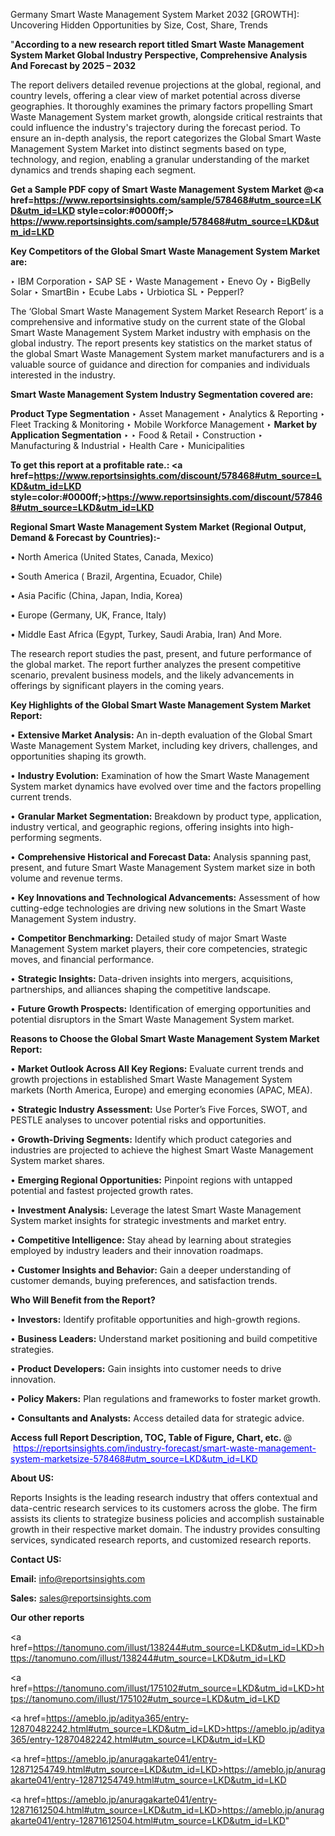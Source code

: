Germany Smart Waste Management System Market 2032 [GROWTH]: Uncovering Hidden Opportunities by Size, Cost, Share, Trends

"<strong>According to a new research report titled Smart Waste Management System Market Global Industry Perspective, Comprehensive Analysis And Forecast by 2025 – 2032</strong>

The report delivers detailed revenue projections at the global, regional, and country levels, offering a clear view of market potential across diverse geographies. It thoroughly examines the primary factors propelling Smart Waste Management System market growth, alongside critical restraints that could influence the industry's trajectory during the forecast period. To ensure an in-depth analysis, the report categorizes the Global Smart Waste Management System Market into distinct segments based on type, technology, and region, enabling a granular understanding of the market dynamics and trends shaping each segment.

<strong>Get a Sample PDF copy of Smart Waste Management System Market </strong><strong>@<a href=https://www.reportsinsights.com/sample/578468#utm_source=LKD&utm_id=LKD style=color:#0000ff;> https://www.reportsinsights.com/sample/578468#utm_source=LKD&utm_id=LKD</a></strong></font>

<strong>Key Competitors of the Global Smart Waste Management System Market are:</strong>

‣ IBM Corporation 
‣ SAP SE 
‣ Waste Management 
‣ Enevo Oy 
‣ BigBelly Solar 
‣ SmartBin 
‣ Ecube Labs 
‣ Urbiotica SL 
‣ Pepperl?

The ‘Global Smart Waste Management System Market Research Report’ is a comprehensive and informative study on the current state of the Global Smart Waste Management System Market industry with emphasis on the global industry. The report presents key statistics on the market status of the global Smart Waste Management System market manufacturers and is a valuable source of guidance and direction for companies and individuals interested in the industry.

<strong>Smart Waste Management System Industry Segmentation covered are:</strong>

<strong>Product Type Segmentation</strong>
‣
Asset Management 
‣ Analytics & Reporting 
‣ Fleet Tracking & Monitoring 
‣ Mobile Workforce Management
‣ 
<strong>Market by Application Segmentation</strong>
‣
‣  Food & Retail 
‣ Construction 
‣ Manufacturing & Industrial 
‣ Health Care 
‣ Municipalities

<strong>To get this report at a profitable rate.: <a href=https://www.reportsinsights.com/discount/578468#utm_source=LKD&utm_id=LKD style=color:#0000ff;>https://www.reportsinsights.com/discount/578468#utm_source=LKD&utm_id=LKD</a></strong></font>

<strong>Regional Smart Waste Management System Market (Regional Output, Demand &amp; Forecast by Countries):-</strong>

• North America (United States, Canada, Mexico)

• South America ( Brazil, Argentina, Ecuador, Chile)

• Asia Pacific (China, Japan, India, Korea)

• Europe (Germany, UK, France, Italy)

• Middle East Africa (Egypt, Turkey, Saudi Arabia, Iran) And More.

The research report studies the past, present, and future performance of the global market. The report further analyzes the present competitive scenario, prevalent business models, and the likely advancements in offerings by significant players in the coming years.

<strong>Key Highlights of the Global Smart Waste Management System Market Report:</strong>

• <strong>Extensive Market Analysis:</strong> An in-depth evaluation of the Global Smart Waste Management System Market, including key drivers, challenges, and opportunities shaping its growth.

• <strong>Industry Evolution:</strong> Examination of how the Smart Waste Management System market dynamics have evolved over time and the factors propelling current trends.

• <strong>Granular Market Segmentation:</strong> Breakdown by product type, application, industry vertical, and geographic regions, offering insights into high-performing segments.

• <strong>Comprehensive Historical and Forecast Data:</strong> Analysis spanning past, present, and future Smart Waste Management System market size in both volume and revenue terms.

• <strong>Key Innovations and Technological Advancements:</strong> Assessment of how cutting-edge technologies are driving new solutions in the Smart Waste Management System industry.

• <strong>Competitor Benchmarking:</strong> Detailed study of major Smart Waste Management System market players, their core competencies, strategic moves, and financial performance.

• <strong>Strategic Insights:</strong> Data-driven insights into mergers, acquisitions, partnerships, and alliances shaping the competitive landscape.

• <strong>Future Growth Prospects:</strong> Identification of emerging opportunities and potential disruptors in the Smart Waste Management System market.

<strong>Reasons to Choose the Global Smart Waste Management System Market Report:</strong>

• <strong>Market Outlook Across All Key Regions:</strong> Evaluate current trends and growth projections in established Smart Waste Management System markets (North America, Europe) and emerging economies (APAC, MEA).

• <strong>Strategic Industry Assessment:</strong> Use Porter’s Five Forces, SWOT, and PESTLE analyses to uncover potential risks and opportunities.

• <strong>Growth-Driving Segments:</strong> Identify which product categories and industries are projected to achieve the highest Smart Waste Management System market shares.

• <strong>Emerging Regional Opportunities:</strong> Pinpoint regions with untapped potential and fastest projected growth rates.

• <strong>Investment Analysis:</strong> Leverage the latest Smart Waste Management System market insights for strategic investments and market entry.

• <strong>Competitive Intelligence:</strong> Stay ahead by learning about strategies employed by industry leaders and their innovation roadmaps.

• <strong>Customer Insights and Behavior:</strong> Gain a deeper understanding of customer demands, buying preferences, and satisfaction trends.

<strong>Who Will Benefit from the Report?</strong>

• <strong>Investors:</strong> Identify profitable opportunities and high-growth regions.

• <strong>Business Leaders:</strong> Understand market positioning and build competitive strategies.

• <strong>Product Developers:</strong> Gain insights into customer needs to drive innovation.

• <strong>Policy Makers:</strong> Plan regulations and frameworks to foster market growth.

• <strong>Consultants and Analysts:</strong> Access detailed data for strategic advice.
</ul>
<strong>Access full Report Description, TOC, Table of Figure, Chart, etc. </strong>@  <a href=https://reportsinsights.com/industry-forecast/smart-waste-management-system-marketsize-578468#utm_source=LKD&utm_id=LKD style=color:#0000ff;>https://reportsinsights.com/industry-forecast/smart-waste-management-system-marketsize-578468#utm_source=LKD&utm_id=LKD</a></font>

<strong><strong>About US</strong>:</strong>

Reports Insights is the leading research industry that offers contextual and data-centric research services to its customers across the globe. The firm assists its clients to strategize business policies and accomplish sustainable growth in their respective market domain. The industry provides consulting services, syndicated research reports, and customized research reports.

<strong>Contact US:</strong>

<p class=""""><b>Email:</b> <a href=mailto:info@reportsinsights.com>info@reportsinsights.com</a></p>
<p class=""""><b>Sales:</b> <a href=mailto:sales@reportsinsights.com>sales@reportsinsights.com</a></p>

<strong>Our other reports</strong>

<a href=https://tanomuno.com/illust/138244#utm_source=LKD&utm_id=LKD>https://tanomuno.com/illust/138244#utm_source=LKD&utm_id=LKD</a>

<a href=https://tanomuno.com/illust/175102#utm_source=LKD&utm_id=LKD>https://tanomuno.com/illust/175102#utm_source=LKD&utm_id=LKD</a>

<a href=https://ameblo.jp/aditya365/entry-12870482242.html#utm_source=LKD&utm_id=LKD>https://ameblo.jp/aditya365/entry-12870482242.html#utm_source=LKD&utm_id=LKD</a>

<a href=https://ameblo.jp/anuragakarte041/entry-12871254749.html#utm_source=LKD&utm_id=LKD>https://ameblo.jp/anuragakarte041/entry-12871254749.html#utm_source=LKD&utm_id=LKD</a>

<a href=https://ameblo.jp/anuragakarte041/entry-12871612504.html#utm_source=LKD&utm_id=LKD>https://ameblo.jp/anuragakarte041/entry-12871612504.html#utm_source=LKD&utm_id=LKD</a>"
